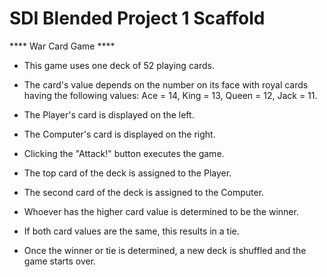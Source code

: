 # SDI Blended Project 1 Scaffold

**** War Card Game ****

- This game uses one deck of 52 playing cards.

- The card's value depends on the number on its face with royal cards having the following values: Ace = 14, King = 13, Queen = 12, Jack = 11.

- The Player's card is displayed on the left.

- The Computer's card is displayed on the right.

- Clicking the "Attack!" button executes the game.

- The top card of the deck is assigned to the Player.

- The second card of the deck is assigned to the Computer.

- Whoever has the higher card value is determined to be the winner.

- If both card values are the same, this results in a tie.

- Once the winner or tie is determined, a new deck is shuffled and the game starts over.
